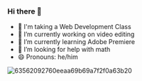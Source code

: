 ### Hi there 👋


- 🏫 I'm taking a Web Development Class
- 🔭 I’m currently working on video editing
- 🌱 I’m currently learning Adobe Premiere
- 🤔 I’m looking for help with math
- 😄 Pronouns: he/him

![63562092760eeaa69b69a7f2f0a63b20](https://user-images.githubusercontent.com/98722413/151732019-c7598d59-f0b5-4e87-9f7e-23dfbc9cf281.png)
